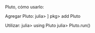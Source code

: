Pluto, cómo usarlo:

Agregar Pluto:
	julia> ]
	pkg> add Pluto
	
Utilizar:
	julia> using Pluto
	julia> Pluto.run() 
